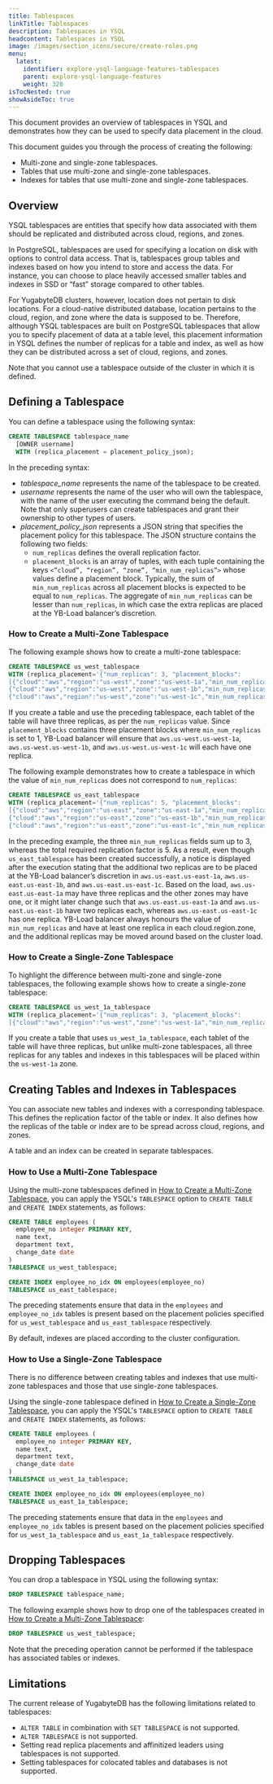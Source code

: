 ```yaml
---
title: Tablespaces
linkTitle: Tablespaces
description: Tablespaces in YSQL
headcontent: Tablespaces in YSQL
image: /images/section_icons/secure/create-roles.png
menu:
  latest:
    identifier: explore-ysql-language-features-tablespaces
    parent: explore-ysql-language-features
    weight: 320
isTocNested: true
showAsideToc: true
---
```


This document provides an overview of tablespaces in YSQL and demonstrates how they can be used to specify data placement in the cloud. 

This document guides you through the process of creating the following:

- Multi-zone and single-zone tablespaces.
- Tables that use multi-zone and single-zone tablespaces.
- Indexes for tables that use multi-zone and single-zone tablespaces.

## Overview

YSQL tablespaces are entities that specify how data associated with them should be replicated and distributed across cloud, regions, and zones.

In PostgreSQL, tablespaces are used for specifying a location on disk with options to control data access. That is, tablespaces group tables and indexes based on how you intend to store and access the data. For instance, you can choose to place heavily accessed smaller tables and indexes in SSD or “fast” storage compared to other tables.

For YugabyteDB clusters, however, location does not pertain to disk locations. For a cloud-native distributed database, location pertains to the cloud, region, and zone where the data is supposed to be. Therefore, although YSQL tablespaces are built on PostgreSQL tablespaces that allow you to specify placement of data at a table level, this placement information in YSQL defines the number of replicas for a table and index, as well as how they can be distributed across a set of cloud, regions, and zones. 

Note that you cannot use a tablespace outside of the cluster in which it is defined.

## Defining a Tablespace

You can define a tablespace using the following syntax:

```sql
CREATE TABLESPACE tablespace_name 
  [OWNER username]
  WITH (replica_placement = placement_policy_json);
```

In the preceding syntax:

- *tablespace_name* represents the name of the tablespace to be created. 
- *username* represents the name of the user who will own the tablespace, with the name of the user executing the command being the default. Note that only superusers can create tablespaces and grant their ownership to other types of users. 
- *placement_policy_json* represents a JSON string that specifies the placement policy for this tablespace. The JSON structure contains the following two fields: 
  - `num_replicas` defines the overall replication factor.
  - `placement_blocks` is an array of tuples, with each tuple containing the keys `<”cloud”, “region”, “zone”, “min_num_replicas”>` whose values define a placement block. Typically, the sum of `min_num_replicas` across all placement blocks is expected to be equal to `num_replicas`. The aggregate of `min_num_replicas` can be lesser than `num_replicas`, in which case the extra replicas are placed at the YB-Load balancer’s discretion.

### How to Create a Multi-Zone Tablespace

The following example shows how to create a multi-zone tablespace:

```sql
CREATE TABLESPACE us_west_tablespace 
WITH (replica_placement='{"num_replicas": 3, "placement_blocks":
[{"cloud":"aws","region":"us-west","zone":"us-west-1a","min_num_replicas":1},
{"cloud":"aws","region":"us-west","zone":"us-west-1b","min_num_replicas":1},
{"cloud":"aws","region":"us-west","zone":"us-west-1c","min_num_replicas":1}]}');
```

If you create a table and use the preceding tablespace, each tablet of the table will have three replicas, as per the `num_replicas` value. Since `placement_blocks` contains three placement blocks where `min_num_replicas` is set to 1, YB-Load balancer will ensure that `aws.us-west.us-west-1a`, `aws.us-west.us-west-1b`, and `aws.us-west.us-west-1c` will each have one replica.

The following example demonstrates how to create a tablespace in which the value of `min_num_replicas` does not correspond to `num_replicas`:

```sql
CREATE TABLESPACE us_east_tablespace 
WITH (replica_placement='{"num_replicas": 5, "placement_blocks":
[{"cloud":"aws","region":"us-east","zone":"us-east-1a","min_num_replicas":1},
{"cloud":"aws","region":"us-east","zone":"us-east-1b","min_num_replicas":1},
{"cloud":"aws","region":"us-east","zone":"us-east-1c","min_num_replicas":1}]}');
```

In the preceding example, the three `min_num_replicas` fields sum up to 3, whereas the total required replication factor is 5. As a result, even though `us_east_tablespace` has been created successfully, a notice is displayed after the execution stating that the additional two replicas are to be placed at the YB-Load balancer’s discretion in  `aws.us-east.us-east-1a`, `aws.us-east.us-east-1b`, and `aws.us-east.us-east-1c`. Based on the load, `aws.us-east.us-east-1a` may have three replicas and the other zones may have one, or it might later change such that `aws.us-east.us-east-1a` and `aws.us-east.us-east-1b` have two replicas each, whereas `aws.us-east.us-east-1c` has one replica. YB-Load balancer always honours the value of `min_num_replicas` and have at least one replica in each cloud.region.zone, and the additional replicas may be moved around based on the cluster load. 

### How to Create a Single-Zone Tablespace

To highlight the difference between multi-zone and single-zone tablespaces, the following example shows how to create a single-zone tablespace:

```sql
CREATE TABLESPACE us_west_1a_tablespace 
WITH (replica_placement='{"num_replicas": 3, "placement_blocks":
[{"cloud":"aws","region":"us-west","zone":"us-west-1a","min_num_replicas":3}]}');
```

If you create a table that uses `us_west_1a_tablespace`, each tablet of the table will have three replicas, but unlike multi-zone tablespaces, all three replicas for any tables and indexes in this tablespaces will be placed within the `us-west-1a` zone.

## Creating Tables and Indexes in Tablespaces

You can associate new tables and indexes with a corresponding tablespace. This defines the replication factor of the table or index. It also defines how the replicas of the table or index are to be spread across cloud, regions, and zones.

A table and an index can be created in separate tablespaces.

### How to Use a Multi-Zone Tablespace

Using the multi-zone tablespaces defined in [How to Create a Multi-Zone Tablespace](how-to-create-a-multi-zone-tablespace), you can apply the YSQL's `TABLESPACE` option to `CREATE TABLE` and `CREATE INDEX` statements, as follows:

```sql
CREATE TABLE employees (
  employee_no integer PRIMARY KEY,
  name text,
  department text,
  change_date date
)
TABLESPACE us_west_tablespace;
```

```sql
CREATE INDEX employee_no_idx ON employees(employee_no) 
TABLESPACE us_east_tablespace;
```

The preceding statements ensure that data in the `employees` and `employee_no_idx` tables is present based on the placement policies specified for `us_west_tablespace` and `us_east_tablespace` respectively.

By default, indexes are placed according to the cluster configuration.

### How to Use a Single-Zone Tablespace

There is no difference between creating tables and indexes that use multi-zone tablespaces and those that use single-zone tablespaces. 

Using the single-zone tablespace defined in [How to Create a Single-Zone Tablespace](how-to-create-a-single-zone-tablespace), you can apply the YSQL's `TABLESPACE` option to `CREATE TABLE` and `CREATE INDEX` statements, as follows:

```sql
CREATE TABLE employees (
  employee_no integer PRIMARY KEY,
  name text,
  department text,
  change_date date
)
TABLESPACE us_west_1a_tablespace;
```

```sql
CREATE INDEX employee_no_idx ON employees(employee_no) 
TABLESPACE us_east_1a_tablespace;
```

The preceding statements ensure that data in the `employees` and `employee_no_idx` tables is present based on the placement policies specified for `us_west_1a_tablespace` and `us_east_1a_tablespace` respectively.

## Dropping Tablespaces

You can drop a tablespace in YSQL using the following syntax:

```sql
DROP TABLESPACE tablespace_name;
```

The following example shows how to drop one of the tablespaces created in [How to Create a Multi-Zone Tablespace](how-to-create-a-multi-zone-tablespace):

```sql
DROP TABLESPACE us_west_tablespace;
```

Note that the preceding operation cannot be performed if the tablespace has associated tables or indexes.

## Limitations

The current release of YugabyteDB has the following limitations related to tablespaces:

- `ALTER TABLE` in combination with `SET TABLESPACE` is not supported.
- `ALTER TABLESPACE` is not supported.
- Setting read replica placements and affinitized leaders using tablespaces is not supported.
- Setting tablespaces for colocated tables and databases is not supported.

